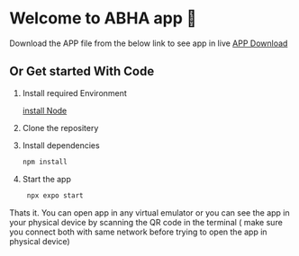 # Welcome to ABHA app 👋

Download the APP file from the below link to see app in live
[APP Download](https://drive.google.com/drive/folders/1Rj4WcG3DuposWGlUUqxwi5vFA7-zr_jy?usp=sharing)

## Or  Get started With Code

1. Install required Environment

   [install Node](https://nodejs.org/en)

2. Clone the repositery 
   
3. Install dependencies

   ```bash
   npm install
   ```

4. Start the app

   ```bash
    npx expo start
   ```

Thats it. You can open app in any virtual emulator or you can see the app in your physical device by scanning the QR code in the terminal ( make sure you connect both with same network before trying to open the app in physical device)
